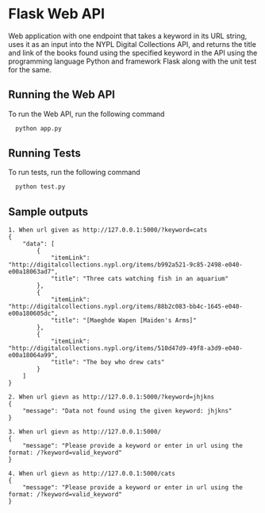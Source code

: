
# Flask Web API

Web application with one endpoint that takes a keyword in its URL string, uses it as an
input into the NYPL Digital Collections API, and returns the title and link of the books found using the specified keyword
in the API using the programming language Python and framework Flask along with the unit test for the same.



## Running the Web API

To run the Web API, run the following command

```bash
  python app.py
```



## Running Tests

To run tests, run the following command

```bash
  python test.py
```


## Sample outputs
```
1. When url given as http://127.0.0.1:5000/?keyword=cats
{
    "data": [
        {
            "itemLink": "http://digitalcollections.nypl.org/items/b992a521-9c85-2498-e040-e00a18063ad7",
            "title": "Three cats watching fish in an aquarium"
        },
        {
            "itemLink": "http://digitalcollections.nypl.org/items/88b2c083-bb4c-1645-e040-e00a180605dc",
            "title": "[Maeghde Wapen [Maiden's Arms]"
        },
        {
            "itemLink": "http://digitalcollections.nypl.org/items/510d47d9-49f8-a3d9-e040-e00a18064a99",
            "title": "The boy who drew cats"
        }
    ]
}
```

```
2. When url gievn as http://127.0.0.1:5000/?keyword=jhjkns
{
    "message": "Data not found using the given keyword: jhjkns"
}
```

```
3. When url gievn as http://127.0.0.1:5000/
{
    "message": "Please provide a keyword or enter in url using the format: /?keyword=valid_keyword"
}
```

```
4. When url gievn as http://127.0.0.1:5000/cats
{
    "message": "Please provide a keyword or enter in url using the format: /?keyword=valid_keyword"
}
```